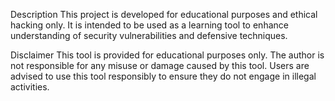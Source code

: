 Description
This project is developed for educational purposes and ethical hacking only. It is intended to be used as a learning tool to enhance understanding of security vulnerabilities and defensive techniques.


Disclaimer
This tool is provided for educational purposes only. The author is not responsible for any misuse or damage caused by this tool. Users are advised to use this tool responsibly to ensure they do not engage in illegal activities.